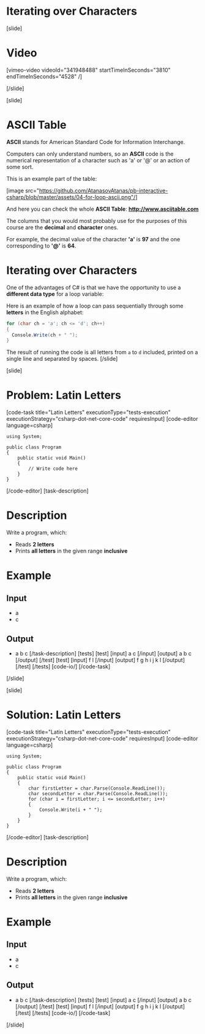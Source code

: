 # Iterating over Characters

[slide]
# Video

[vimeo-video videoId="341948488" startTimeInSeconds="3810" endTimeInSeconds="4528" /]

[/slide]

[slide]
# ASCII Table
**ASCII** stands for American Standard Code for Information Interchange. 
 
Computers can only understand numbers, so an **ASCII** code is the numerical representation of a character such as 'a' or '@' or an action of some sort. 

This is an example part of the table:

[image src="https://github.com/AtanasovAtanas/pb-interactive-csharp/blob/master/assets/04-for-loop-ascii.png"/]

And here you can check the whole **ASCII Table**: **http://www.asciitable.com**

The columns that you would most probably use for the purposes of this course are the **decimal** and **character** ones.

For example, the decimal value of the character **'a'** is **97** and the one corresponding to **'@'** is **64**.

# Iterating over Characters
One of the advantages of C# is that we have the opportunity to use a **different data type** for a loop variable:

Here is an example of how a loop can pass sequentially through some **letters** in the English alphabet:
```cs live
for (char ch = 'a'; ch <= 'd'; ch++)
{
  Console.Write(ch + " ");
}
```

The result of running the code is all letters from `a` to `d` included, printed on a single line and separated by spaces. 
[/slide]

[slide]
# Problem: Latin Letters
[code-task title="Latin Letters" executionType="tests-execution" executionStrategy="csharp-dot-net-core-code" requiresInput]
[code-editor language=csharp]
```
using System;

public class Program
{
    public static void Main()
    {
        // Write code here
    }
}
```
[/code-editor]
[task-description]
# Description
Write a program, which:

* Reads **2 letters**
* Prints **all letters** in the given range **inclusive**
# Example
## Input
- a
- c
## Output
- a b c
[/task-description]
[tests]
[test]
[input]
a
c
[/input]
[output]
a b c
[/output]
[/test]
[test]
[input]
f
l
[/input]
[output]
f g h i j k l
[/output]
[/test]
[/tests]
[code-io/]
[/code-task]

[/slide]

[slide]
# Solution: Latin Letters
[code-task title="Latin Letters" executionType="tests-execution" executionStrategy="csharp-dot-net-core-code" requiresInput]
[code-editor language=csharp]
```
using System;

public class Program
{
    public static void Main()
    {
        char firstLetter = char.Parse(Console.ReadLine());
        char secondLetter = char.Parse(Console.ReadLine());
        for (char i = firstLetter; i <= secondLetter; i++)
        {
            Console.Write(i + " ");
        }
    }
}
```
[/code-editor]
[task-description]
# Description
Write a program, which:

* Reads **2 letters**
* Prints **all letters** in the given range **inclusive**
# Example
## Input
- a
- c
## Output
- a b c
[/task-description]
[tests]
[test]
[input]
a
c
[/input]
[output]
a b c
[/output]
[/test]
[test]
[input]
f
l
[/input]
[output]
f g h i j k l
[/output]
[/test]
[/tests]
[code-io/]
[/code-task]

[/slide]